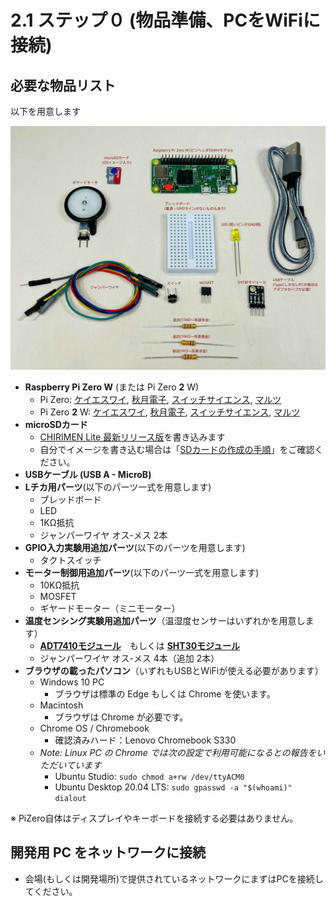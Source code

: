 # 2.1 ステップ０ (物品準備、PCをWiFiに接続)
## 必要な物品リスト

以下を用意します

![Parts Images](imgs/PartsList2.svg)

* **Raspberry Pi Zero W** (または Pi Zero **2** W)
  * Pi Zero: [ケイエスワイ](https://raspberry-pi.ksyic.com/main/index/pdp.id/406/pdp.open/406), [秋月電子](https://akizukidenshi.com/catalog/g/gM-12961/), [スイッチサイエンス](https://www.switch-science.com/catalog/3646/), [マルツ](https://www.marutsu.co.jp/pc/i/1320453/)
  * Pi Zero **2** W: [ケイエスワイ](https://raspberry-pi.ksyic.com/main/index/pdp.id/849/pdp.open/849), [秋月電子](https://akizukidenshi.com/catalog/g/g117398/), [スイッチサイエンス](https://www.switch-science.com/collections/raspberry-pi/products/7600), [マルツ](https://www.marutsu.co.jp/pc/i/2792770/)
* **microSDカード**
  * [CHIRIMEN Lite 最新リリース版](https://github.com/chirimen-oh/chirimen-lite/releases/latest)を書き込みます
  * 自分でイメージを書き込む場合は「[SDカードの作成の手順](https://tutorial.chirimen.org/raspi/sdcard)」をご確認ください。
* **USBケーブル (USB A - MicroB)**
* **Lチカ用パーツ**(以下のパーツ一式を用意します)
  * ブレッドボード
  * LED
  * 1KΩ抵抗
  * ジャンパーワイヤ オス-メス 2本
* **GPIO入力実験用追加パーツ**(以下のパーツを用意します)
  * タクトスイッチ
* **モーター制御用追加パーツ**(以下のパーツ一式を用意します)
  * 10KΩ抵抗
  * MOSFET
  * ギヤードモーター（ミニモーター）
* **温度センシング実験用追加パーツ**（温湿度センサーはいずれかを用意します）
  * [**ADT7410モジュール**](https://akizukidenshi.com/catalog/g/gM-06675/)　もしくは [**SHT30モジュール**](https://www.amazon.co.jp/dp/B083NHJSL9/)
  * ジャンパーワイヤ オス-メス 4本（追加 2本）
* **ブラウザの載ったパソコン**（いずれもUSBとWiFiが使える必要があります）
  * Windows 10 PC
    * ブラウザは標準の Edge もしくは Chrome を使います。
  * Macintosh
    * ブラウザは Chrome が必要です。
  * Chrome OS / Chromebook
    * 確認済みハード：Lenovo Chromebook S330
  * *Note: Linux PC の Chrome では次の設定で利用可能になるとの報告をいただいています*
    * Ubuntu Studio: ```sudo chmod a+rw /dev/ttyACM0```
    * Ubuntu Desktop 20.04 LTS: ```sudo gpasswd -a "$(whoami)" dialout```

※ PiZero自体はディスプレイやキーボードを接続する必要はありません。

## 開発用 PC をネットワークに接続
* 会場(もしくは開発場所)で提供されているネットワークにまずはPCを接続してください。
